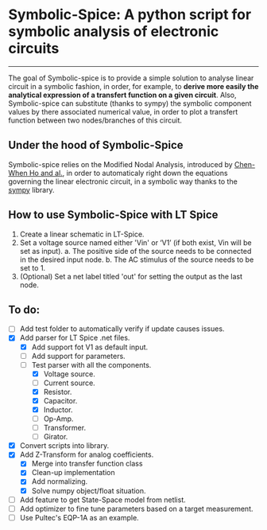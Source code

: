 # Symbolic-Spice: A python script for symbolic analysis of electronic circuits
---

The goal of Symbolic-spice is to provide a simple solution to analyse linear circuit in a symbolic fashion, in order, for example, to **derive more easily the analytical expression of a transfert function on a given circuit**. Also, Symbolic-spice can substitute (thanks to sympy) the symbolic component values by there associated numerical value, in order to plot a transfert function between two nodes/branches of this circuit.

## Under the hood of Symbolic-Spice

Symbolic-spice relies on the Modified Nodal Analysis, introduced by [Chen-When Ho and al.](https://cseweb.ucsd.edu/classes/fa04/cse245/Reading/MNA.pdf), in order to automaticaly right down the equations governing the linear electronic circuit, in a symbolic way thanks to the [sympy](https://github.com/sympy/sympy) library.

## How to use Symbolic-Spice with LT Spice
1. Create a linear schematic in LT-Spice.
2. Set a voltage source named either 'Vin' or ‘V1’ (if both exist, Vin will be set as input).
    a. The positive side of the source needs to be connected in the desired input node.
    b. The AC stimulus of the source needs to be set to 1.
3. (Optional) Set a net label titled 'out' for setting the output as the last node.

## To do:
- [ ] Add test folder to automatically verify if update causes issues.
- [x] Add parser for LT Spice .net files.
	- [x] Add support fot V1 as default input.
    - [ ] Add support for parameters.
    - [ ] Test parser with all the components.
		- [x] Voltage source.
		- [ ] Current source.
		- [x] Resistor.
		- [x] Capacitor.
		- [x] Inductor.
		- [ ] Op-Amp.
		- [ ] Transformer.
		- [ ] Girator.
- [x] Convert scripts into library.
- [x] Add Z-Transform for analog coefficients.
    - [x] Merge into transfer function class
    - [x] Clean-up implementation
    - [x] Add normalizing.
    - [x] Solve numpy object/float situation.
- [ ] Add feature to get State-Space model from netlist.
- [ ] Add optimizer to fine tune parameters based on a target measurement.
- [ ] Use Pultec's EQP-1A as an example.
